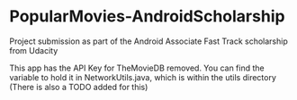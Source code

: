 # PopularMovies-AndroidScholarship
Project submission as part of the Android Associate Fast Track scholarship from Udacity


This app has the API Key for TheMovieDB removed. You can find the variable to hold it in NetworkUtils.java, which is within the utils directory (There is also a TODO added for this)
